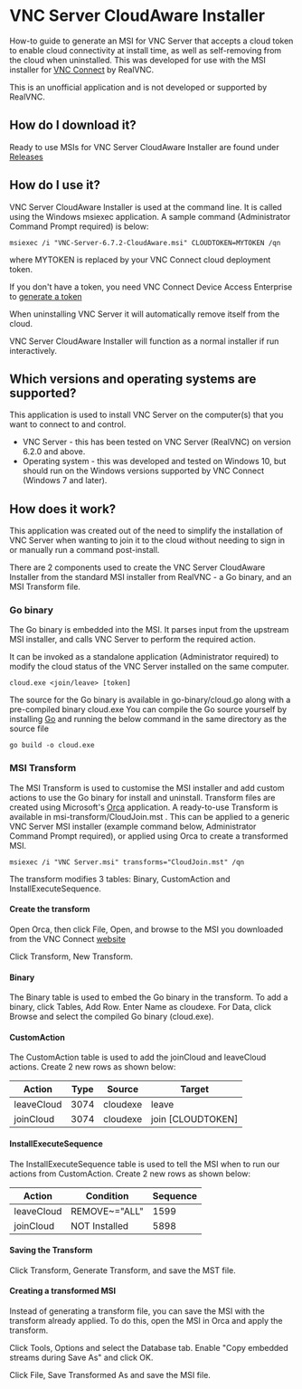 # VNC Server CloudAware Installer
How-to guide to generate an MSI for VNC Server that accepts a cloud token to enable cloud connectivity at install time, as well as self-removing from the cloud when uninstalled. This was developed for use with the MSI installer for [VNC Connect](https://www.realvnc.com/en/connect/) by RealVNC.

This is an unofficial application and is not developed or supported by RealVNC.

## How do I download it?
Ready to use MSIs for VNC Server CloudAware Installer are found under [Releases](https://github.com/jackyaz/VNC-Server-CloudAware-Installer/releases)

## How do I use it?
VNC Server CloudAware Installer is used at the command line. It is called using the Windows msiexec application. A sample command (Administrator Command Prompt required) is below:
```
msiexec /i "VNC-Server-6.7.2-CloudAware.msi" CLOUDTOKEN=MYTOKEN /qn
```
where MYTOKEN is replaced by your VNC Connect cloud deployment token.

If you don't have a token, you need VNC Connect Device Access Enterprise to [generate a token](https://help.realvnc.com/hc/en-us/articles/360005474138#generating-a-cloud-join-token-0-0)

When uninstalling VNC Server it will automatically remove itself from the cloud.

VNC Server CloudAware Installer will function as a normal installer if run interactively.

## Which versions and operating systems are supported?
This application is used to install VNC Server on the computer(s) that you want to connect to and control.
*   VNC Server - this has been tested on VNC Server (RealVNC) on version 6.2.0 and above.
*   Operating system - this was developed and tested on Windows 10, but should run on the Windows versions supported by VNC Connect (Windows 7 and later).

## How does it work?
This application was created out of the need to simplify the installation of VNC Server when wanting to join it to the cloud without needing to sign in or manually run a command post-install.

There are 2 components used to create the VNC Server CloudAware Installer from the standard MSI installer from RealVNC - a Go binary, and an MSI Transform file.

### Go binary
The Go binary is embedded into the MSI. It parses input from the upstream MSI installer, and calls VNC Server to perform the required action.

It can be invoked as a standalone application (Administrator required) to modify the cloud status of the VNC Server installed on the same computer.
```
cloud.exe <join/leave> [token]
```
The source for the Go binary is available in go-binary/cloud.go along with a pre-compiled binary cloud.exe
You can compile the Go source yourself by installing [Go](https://golang.org/doc/install) and running the below command in the same directory as the source file
```
go build -o cloud.exe
```

### MSI Transform
The MSI Transform is used to customise the MSI installer and add custom actions to use the Go binary for install and uninstall. Transform files are created using Microsoft's [Orca](https://docs.microsoft.com/en-us/windows/win32/msi/orca-exe) application. A ready-to-use Transform is available in msi-transform/CloudJoin.mst . This can be applied to a generic VNC Server MSI installer (example command below, Administrator Command Prompt required), or applied using Orca to create a transformed MSI.
```
msiexec /i "VNC Server.msi" transforms="CloudJoin.mst" /qn
```
The transform modifies 3 tables: Binary, CustomAction and InstallExecuteSequence.

#### Create the transform
Open Orca, then click File, Open, and browse to the MSI you downloaded from the VNC Connect [website](https://www.realvnc.com/download)

Click Transform, New Transform.

#### Binary
The Binary table is used to embed the Go binary in the transform. To add a binary, click Tables, Add Row. Enter Name as cloudexe. For Data, click Browse and select the compiled Go binary (cloud.exe).

#### CustomAction
The CustomAction table is used to add the joinCloud and leaveCloud actions. Create 2 new rows as shown below:

| Action | Type | Source | Target |
| ------ | ---- | ------ | ------ |
| leaveCloud | 3074 | cloudexe | leave |
| joinCloud | 3074 | cloudexe | join \[CLOUDTOKEN\] |

#### InstallExecuteSequence
The InstallExecuteSequence table is used to tell the MSI when to run our actions from CustomAction. Create 2 new rows as shown below:

| Action | Condition | Sequence |
| ------ | ---- | ------ |
| leaveCloud | REMOVE~="ALL" | 1599 |
| joinCloud | NOT Installed | 5898 |

#### Saving the Transform
Click Transform, Generate Transform, and save the MST file.

#### Creating a transformed MSI
Instead of generating a transform file, you can save the MSI with the transform already applied. To do this, open the MSI in Orca and apply the transform.

Click Tools, Options and select the Database tab. Enable "Copy embedded streams during Save As" and click OK.

Click File, Save Transformed As and save the MSI file.
